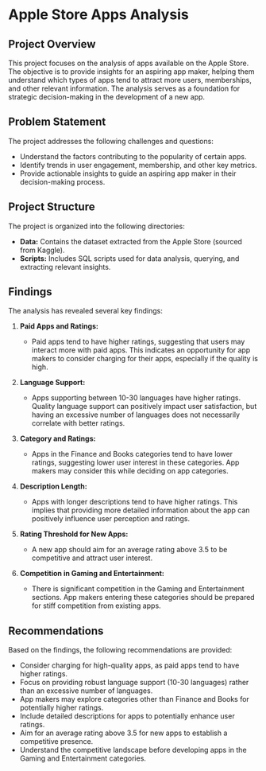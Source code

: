 # Apple Store Apps Analysis

## Project Overview

This project focuses on the analysis of apps available on the Apple Store. The objective is to provide insights for an aspiring app maker, helping them understand which types of apps tend to attract more users, memberships, and other relevant information. The analysis serves as a foundation for strategic decision-making in the development of a new app.

## Problem Statement

The project addresses the following challenges and questions:

- Understand the factors contributing to the popularity of certain apps.
- Identify trends in user engagement, membership, and other key metrics.
- Provide actionable insights to guide an aspiring app maker in their decision-making process.

## Project Structure

The project is organized into the following directories:

- **Data:** Contains the dataset extracted from the Apple Store (sourced from Kaggle).
- **Scripts:** Includes SQL scripts used for data analysis, querying, and extracting relevant insights.

## Findings

The analysis has revealed several key findings:

1. **Paid Apps and Ratings:**
   - Paid apps tend to have higher ratings, suggesting that users may interact more with paid apps. This indicates an opportunity for app makers to consider charging for their apps, especially if the quality is high.

2. **Language Support:**
   - Apps supporting between 10-30 languages have higher ratings. Quality language support can positively impact user satisfaction, but having an excessive number of languages does not necessarily correlate with better ratings.

3. **Category and Ratings:**
   - Apps in the Finance and Books categories tend to have lower ratings, suggesting lower user interest in these categories. App makers may consider this while deciding on app categories.

4. **Description Length:**
   - Apps with longer descriptions tend to have higher ratings. This implies that providing more detailed information about the app can positively influence user perception and ratings.

5. **Rating Threshold for New Apps:**
   - A new app should aim for an average rating above 3.5 to be competitive and attract user interest.

6. **Competition in Gaming and Entertainment:**
   - There is significant competition in the Gaming and Entertainment sections. App makers entering these categories should be prepared for stiff competition from existing apps.

## Recommendations

Based on the findings, the following recommendations are provided:

- Consider charging for high-quality apps, as paid apps tend to have higher ratings.
- Focus on providing robust language support (10-30 languages) rather than an excessive number of languages.
- App makers may explore categories other than Finance and Books for potentially higher ratings.
- Include detailed descriptions for apps to potentially enhance user ratings.
- Aim for an average rating above 3.5 for new apps to establish a competitive presence.
- Understand the competitive landscape before developing apps in the Gaming and Entertainment categories.
